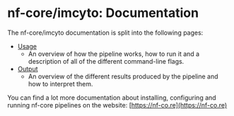 # nf-core/imcyto: Documentation

The nf-core/imcyto documentation is split into the following pages:

* [Usage](usage.md)
  * An overview of how the pipeline works, how to run it and a description of all of the different command-line flags.
* [Output](output.md)
  * An overview of the different results produced by the pipeline and how to interpret them.

You can find a lot more documentation about installing, configuring and running nf-core pipelines on the website: [https://nf-co.re](https://nf-co.re)
